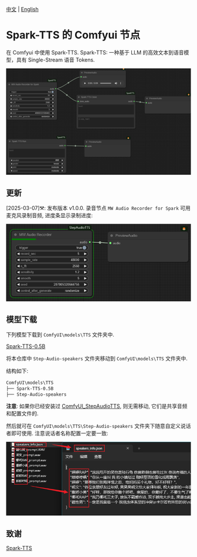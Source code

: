 [中文](README.md) | [English](README-en.md)

# Spark-TTS 的 Comfyui 节点

在 Comfyui 中使用 Spark-TTS. Spark-TTS: 一种基于 LLM 的高效文本到语音模型，具有 Single-Stream 语音 Tokens.

![](https://github.com/billwuhao/ComfyUI_SparkTTS/blob/master/images/2025-03-07_03-08-47.png)


## 更新

[2025-03-07]⚒️: 发布版本 v1.0.0. 录音节点 `MW Audio Recorder for Spark` 可用麦克风录制音频, 进度条显示录制进度:

![](https://github.com/billwuhao/ComfyUI_StepAudioTTS/blob/master/assets/2025-03-06_21-29-09.png)

## 模型下载

下列模型下载到 `ComfyUI\models\TTS` 文件夹中.

[Spark-TTS-0.5B](https://https://huggingface.co/SparkAudio/Spark-TTS-0.5B)

将本仓库中 `Step-Audio-speakers` 文件夹移动到 `ComfyUI\models\TTS` 文件夹中. 

结构如下:

```
ComfyUI\models\TTS
├── Spark-TTS-0.5B
├── Step-Audio-speakers
```

**注意**: 如果你已经安装过 [ComfyUI_StepAudioTTS](https://github.com/billwuhao/ComfyUI_StepAudioTTS), 则无需移动, 它们是共享音频和配置文件的.

然后就可在 `ComfyUI\models\TTS\Step-Audio-speakers` 文件夹下随意自定义说话者即可使用. 注意说话者名称配置一定要一致:

![](https://github.com/billwuhao/ComfyUI_SparkTTS/blob/master/images/2025-03-07_03-30-51.png)

## 致谢

[Spark-TTS](https://github.com/SparkAudio/Spark-TTS.git)